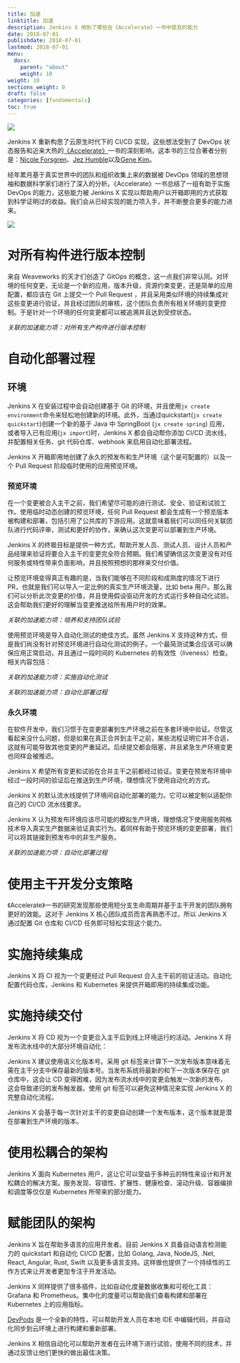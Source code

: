 ```yaml
---
title: 加速
linktitle: 加速
description: Jenkins X 用到了哪些在《Accelerate》一书中提及的能力
date: 2018-07-01
publishdate: 2018-07-01
lastmod: 2018-07-01
menu:
  docs:
    parent: "about"
    weight: 10
weight: 10
sections_weight: 0
draft: false
categories: [fundamentals]
toc: true
---
```


<img src="/images/accelerate.jpg" class="img-thumbnail">

Jenkins X 重新构思了云原生时代下的 CI/CD 实现，这些想法受到了 DevOps 状态报告和近来大热的[《Accelerate》](https://www.amazon.co.uk/Accelerate-Software-Performing-Technology-Organizations/dp/1942788339)一书的深刻影响，这本书的三位合著者分别是：[Nicole Forsgren](https://twitter.com/nicolefv)、[Jez Humble](https://twitter.com/jezhumble)以及[Gene Kim](https://twitter.com/RealGeneKim?)。 

经年累月基于真实世界中的团队和组织收集上来的数据被 DevOps 领域的思想领袖和数据科学家们进行了深入的分析。《Accelerate》一书总结了一组有助于实施 DevOps 的能力，这些能力被 Jenkins X 实现以帮助用户以开箱即用的方式获取到科学证明过的收益。我们会从已经实现的能力项入手，并不断整合更多的能力进来。

<img src="/images/capabilities_zh.png" class="img-thumbnail">

# 对所有构件进行版本控制

来自 Weaveworks 的天才们创造了 GitOps 的概念，这一点我们非常认同。对环境的任何变更，无论是一个新的应用，版本升级，资源约束变更，还是简单的应用配置，都应该在 Git 上提交一个 Pull Request ，并且采用类似环境的持续集成对这些变更进行验证，并且经过团队的审核，这个团队负责所有相关环境的变更控制。于是针对一个环境的任何变更都可以被追溯并且达到受控状态。

_关联的加速能力项：对所有生产构件进行版本控制_

# 自动化部署过程

## 环境

Jenkins X 在安装过程中会自动创建基于 Git 的环境，并且使用`jx create environment`命令来轻松地创建新的环境。此外，当通过quickstart(`jx create quickstart`)创建一个新的基于 Java 中 SpringBoot (`jx create spring`) 应用，或者导入已有应用(`jx import`)时，Jenkins X 都会自动帮你添加 CI/CD 流水线，并配置相关任务、git 代码仓库、webhook 来启用自动化部署流程。

Jenkins X 开箱即用地创建了永久的预发布和生产环境（这个是可配置的）以及一个 Pull Request 阶段临时使用的应用预览环境。

### 预览环境

在一个变更被合入主干之前，我们希望尽可能的进行测试、安全、验证和试验工作。使用临时动态创建的预览环境，任何 Pull Request 都会生成有一个预览版本被构建和部署，包括引用了公共库的下游应用。这就意味着我们可以同任何关联团队进行代码评审，测试和更好的协作，来确认这次变更可以部署到生产环境。

Jenkins X 的终极目标是提供一种方式，帮助开发人员、测试人员、设计人员和产品经理来验证将要合入主干的变更完全符合预期。我们希望确信这次变更没有对任何服务或特性带来负面影响，并且按照预想的那样来交付价值。

让预览环境变得真正有趣的是，当我们能够在不同阶段和成熟度的情况下进行 PR，也就是我们可以导入一定比例的真实生产环境流量，比如 beta 用户。那么我们可以分析此次变更的价值，并且使用假设驱动开发的方式运行多种自动化试验。这会帮助我们更好的理解当变更推送给所有用户时的效果。

_关联的加速能力项：培养和支持团队试验_

使用预览环境是导入自动化测试的绝佳方式。虽然 Jenkins X 支持这种方式，但是我们尚没有针对预览环境进行自动化测试的例子。一个最简测试集合应该可以确保应用正常启动，并且通过一段时间的 Kubernetes 的有效性（liveness）检查。相关内容包括：

_关联的加速能力项：实施自动化测试_

_关联的加速能力项：自动化部署过程_

### 永久环境

在软件开发中，我们习惯于在变更部署到生产环境之前在多套环境中验证。尽管这看起来没什么问题，但是如果在真正合并到主干之前，某些流程证明它并不合适，这就有可能导致其他变更的严重延迟。后续提交都会阻塞，并且紧急生产环境变更也同样会被推迟。

Jenkins X 希望所有变更和试验在合并主干之前都经过验证。变更在预发布环境中经过一段时间的验证后在推送到生产环境，理想情况下使用自动化的方式。

Jenkins X 的默认流水线提供了环境间自动化部署的能力。它可以被定制以适配你自己的 CI/CD 流水线要求。

Jenkins X 认为预发布环境应该尽可能的模拟生产环境，理想情况下使用服务网格技术导入真实生产数据来验证真实行为。着同样有助于预览环境的变更部署，我们可以将其链接到预发布中的非生产服务。

_关联的加速能力项：自动化部署过程_

# 使用主干开发分支策略

《Accelerate》一书的研究发现那些使用短分支生命周期并基于主干开发的团队拥有更好的效能。这对于 Jenkins X 核心团队成员而言再熟悉不过，所以 Jenkins X 通过配置 Git 仓库和 CI/CD 任务即可轻松实现这个能力。

# 实施持续集成

Jenkins X 将 CI 视为一个变更经过 Pull Request 合入主干前的验证活动。自动化配置代码仓库，Jenkins 和 Kubernetes 来提供开箱即用的持续集成功能。

# 实施持续交付

Jenkins X 将 CD 视为一个变更合入主干后到线上环境运行的活动。Jenkins X 将发布流水线中的大部分环境自动化：

Jenkins X 建议使用语义化版本号。采用 git 标签来计算下一次发布版本意味着无需在主干分支中保存最新的版本号。当发布系统将最新的和下一次版本保存在 git 仓库中，这会让 CD 变得困难，因为发布流水线中的变更会触发一次新的发布，这会导致递归的发布触发器。使用 git 标签可以避免这种情况来实现 Jenkins X 的完整自动化流程。

Jenkins X 会基于每一次针对主干的变更自动创建一个发布版本，这个版本就是潜在部署到生产环境的版本。

# 使用松耦合的架构

Jenkins X 面向 Kubernetes 用户，这让它可以受益于多种云的特性来设计和开发松耦合的解决方案。服务发现、容错性、扩展性、健康检查、滚动升级、容器编排和调度等仅仅是 Kubernetes 所带来的部分能力。

# 赋能团队的架构

Jenkins X 旨在帮助多语言的应用开发者。目前 Jenkins X 具备自动语言检测能力的 quickstart 和自动化 CI/CD 配置，比如 Golang, Java, NodeJS, .Net, React, Angular, Rust, Swift 以及更多语言支持。这样做也提供了一个持续性的工作方式来让开发者更加专注于开发活动。

Jenkins X 同样提供了很多插件，比如自动化度量数据收集和可视化工具：Grafana 和 Prometheus。集中化的度量可以帮助我们查看构建和部署在 Kubernetes 上的应用指标。

[DevPods](https://jenkins-x.io/developing/devpods/) 是一个全新的特性，可以帮助开发人员在本地 IDE 中编辑代码，并自动化同步到云环境上进行构建和重新部署。

Jenkins X 相信自动化可以帮助开发者在云环境下进行试验，使用不同的技术，并通过反馈让他们更快的做出最佳决策。

